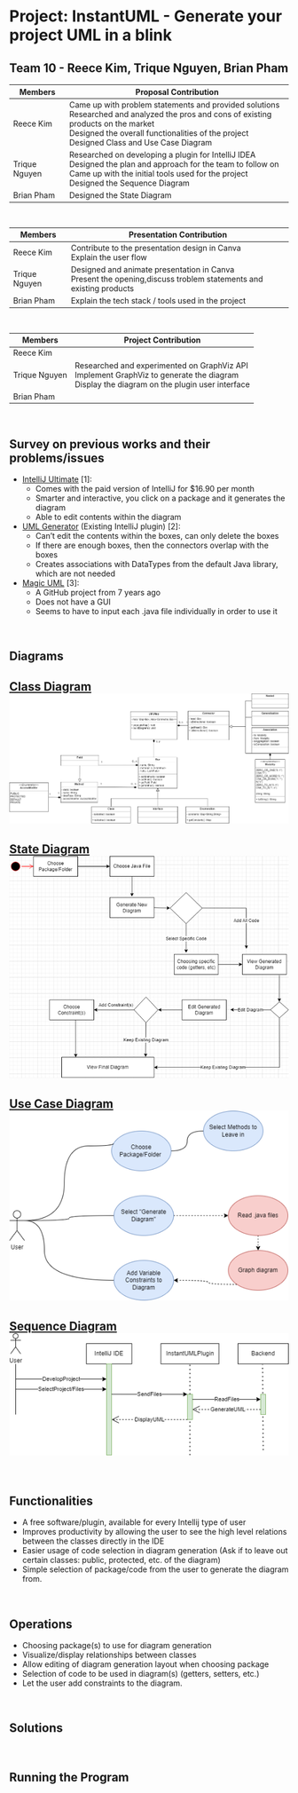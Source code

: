 # Project: InstantUML - Generate your project UML in a blink
## Team 10 - Reece Kim, Trique Nguyen, Brian Pham
| Members | Proposal Contribution |
| ------- | --------------------- |
| Reece Kim | Came up with problem statements and provided solutions<br>Researched and analyzed the pros and cons of existing products on the market<br> Designed the overall functionalities of the project <br> Designed Class and Use Case Diagram|
| Trique Nguyen | Researched on developing a plugin for IntelliJ IDEA <br> Designed the plan and approach for the team to follow on <br> Came up with the initial tools used for the project <br> Designed the Sequence Diagram |
| Brian Pham | Designed the State Diagram| 
<br>

| Members | Presentation Contribution |
| ------- | --------------------- |
| Reece Kim | Contribute to the presentation design in Canva <br> Explain the user flow |
| Trique Nguyen | Designed and animate presentation in Canva <br> Present the opening,discuss troblem statements and existing products |
| Brian Pham | Explain the tech stack / tools used in the project | 

<br>

| Members | Project Contribution |
| ------- | --------------------- |
| Reece Kim | |
| Trique Nguyen | Researched and experimented  on GraphViz API <br> Implement GraphViz to generate the diagram <br> Display the diagram on the plugin user interface |
| Brian Pham |  | 

<br>

## Survey on previous works and their problems/issues
- [IntelliJ Ultimate](https://www.jetbrains.com/idea/business/) [1]:
  - Comes with the paid version of IntelliJ for $16.90 per month
  - Smarter and interactive, you click on a package and it generates the diagram
  - Able to edit contents within the diagram
- [UML Generator](https://plugins.jetbrains.com/plugin/15124-uml-generator) (Existing IntelliJ plugin) [2]:
  - Can’t edit the contents within the boxes, can only delete the boxes
  - If there are enough boxes, then the connectors overlap with the boxes
  - Creates associations with DataTypes from the default Java library, which are not needed
- [Magic UML](https://github.com/xukmin/magicuml) [3]:
  - A GitHub project from 7 years ago
  - Does not have a GUI
  - Seems to have to input each .java file individually in order to use it

<br>

## Diagrams
[Class Diagram](./diagrams/Class%20Diagram.drawio.png)
<br>
![Class Diagram](./diagrams/Class%20Diagram.drawio.png)
--- 

[State Diagram](./diagrams/State%20Diagram.drawio.png)
<br>
![State Diagram](./diagrams/State%20Diagram.drawio.png)
---

[Use Case Diagram](./diagrams/Use_Case_Diagram.drawio.png)
<br>
![Use Case Diagram](./diagrams/Use_Case_Diagram.drawio.png)
---

[Sequence Diagram](./diagrams/SequenceDiagram.drawio.png)
<br>
![Sequence Diagram](./diagrams/SequenceDiagram.drawio.png)
---

<br>

## Functionalities
- A free software/plugin, available for every Intellij type of user
- Improves productivity by allowing the user to see the high level relations between the classes directly in the IDE
- Easier usage of code selection in diagram generation (Ask if to leave out certain classes: public, protected, etc. of the diagram)
- Simple selection of package/code from the user to generate the diagram from.

<br>

## Operations
- Choosing package(s) to use for diagram generation
- Visualize/display relationships between classes
- Allow editing of diagram generation layout when choosing package
- Selection of code to be used in diagram(s) (getters, setters, etc.)
- Let the user add constraints to the diagram.

<br>

## Solutions

<br>

## Running the Program
